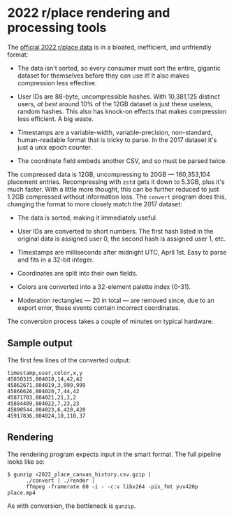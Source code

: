 # 2022 r/place rendering and processing tools

The [official 2022 r/place data][dl] is in a bloated, inefficient, and
unfriendly format:

* The data isn't sorted, so every consumer must sort the entire, gigantic
  dataset for themselves before they can use it! It also makes compression
  less effective.

* User IDs are 88-byte, uncompressible hashes. With 10,381,125 distinct
  users, *at best* around 10% of the 12GB dataset is just these useless,
  random hashes. This also has knock-on effects that makes compression
  less efficient. A big waste.

* Timestamps are a variable-width, variable-precision, non-standard,
  human-readable format that is tricky to parse. In the 2017 dataset it's
  just a unix epoch counter.

* The coordinate field embeds another CSV, and so must be parsed twice.

The compressed data is 12GB, uncompressing to 20GB — 160,353,104 placement
entries. Recompressing with `zstd` gets it down to 5.3GB, plus it's much
faster. With a little more thought, this can be further reduced to just
1.2GB compressed without information loss. The `convert` program does
this, changing the format to more closely match the 2017 dataset:

* The data is sorted, making it immediately useful.

* User IDs are converted to short numbers. The first hash listed in the
  original data is assigned user 0, the second hash is assigned user 1,
  etc.

* Timestamps are milliseconds after midnight UTC, April 1st. Easy to parse
  and fits in a 32-bit integer.

* Coordinates are split into their own fields.

* Colors are converted into a 32-element palette index (0-31).

* Moderation rectangles — 20 in total — are removed since, due to an
  export error, these events contain incorrect coordinates.

The conversion process takes a couple of minutes on typical hardware.

## Sample output

The first few lines of the converted output:

    timestamp,user,color,x,y
    45850315,804018,14,42,42
    45862671,804019,3,999,999
    45866626,804020,7,44,42
    45871703,804021,21,2,2
    45884409,804022,7,23,23
    45890544,804023,6,420,420
    45917836,804024,10,110,37

## Rendering

The rendering program expects input in the smart format. The full pipeline
looks like so:

    $ gunzip <2022_place_canvas_history.csv.gzip |
          ./convert | ./render |
          ffmpeg -framerate 60 -i - -c:v libx264 -pix_fmt yuv420p place.mp4

As with conversion, the bottleneck is `gunzip`.


[dl]: https://old.reddit.com/r/place/comments/txvk2d/
